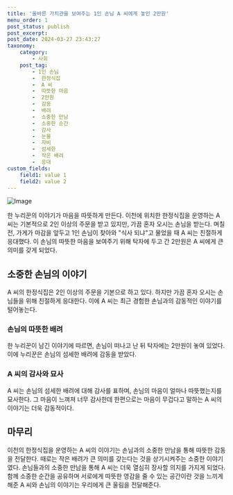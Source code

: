 ```yaml
---
title: '올바른 가치관을 보여주는 1인 손님 A 씨에게 놓인 2만원'
menu_order: 1
post_status: publish
post_excerpt: 
post_date: 2024-03-27 23:43:27
taxonomy:
    category:
        - 사회
    post_tag:
        - 1인 손님
        -  한정식집
        -  A 씨
        -  따뜻한 마음
        -  2만원
        -  감동
        -  배려
        -  소중한 만남
        -  소중한 순간
        -  감사
        -  눈물
        -  자비
        -  섬세한
        -  작은 배려
        -  응대
custom_fields:
    field1: value 1
    field2: value 2
---
```


![Image](https://imgnews.pstatic.net/image/421/2024/03/26/0007436778_001_20240326141906002.jpg?type=w647)

한 누리꾼의 이야기가 마음을 따뜻하게 만든다. 이천에 위치한 한정식집을 운영하는 A 씨는 기본적으로 2인 이상의 주문을 받고 있지만, 가끔 혼자 오시는 손님을 받는다. 며칠 전, 가게가 마감을 앞두고 1인 손님이 찾아와 "식사 되냐"고 물었을 때 A 씨는 친절하게 응대했다. 이 손님의 따뜻한 마음을 보여주기 위해 탁자에 두고 간 2만원은 A 씨에게 큰 의미를 갖게 되었다.
## 소중한 손님의 이야기
A 씨의 한정식집은 2인 이상의 주문을 기본으로 하고 있다. 하지만 가끔 혼자 오시는 손님들을 위해 친절하게 응대한다. 이에 A 씨는 최근 경험한 손님과의 감동적인 이야기를 털어놓는다.
### 손님의 따뜻한 배려
한 누리꾼이 남긴 이야기에 따르면, 손님이 떠나고 난 뒤 탁자에는 2만원이 놓여 있었다. 이에 누리꾼은 손님의 섬세한 배려에 감동을 받았다.
### A 씨의 감사와 묘사
A 씨는 손님의 섬세한 배려에 대해 감사를 표하며, 손님의 마음이 얼마나 따뜻했는지를 묘사한다. 그 마음이 느껴져 너무 감사한데 한편으로는 마음이 무겁다고 말하는 A 씨의 이야기는 더욱 감동적이다.
## 마무리
이천의 한정식집을 운영하는 A 씨의 이야기는 손님과의 소중한 만남을 통해 따뜻한 감동을 전달한다. 때로는 작은 배려가 큰 의미를 갖는다는 것을 상기시켜주는 소중한 이야기였다. 손님들과의 소중한 만남을 통해 A 씨는 더욱 열심히 장사할 의지를 가지게 되었다. 함께 소중한 순간을 공유하며 서로에게 따뜻한 영감을 줄 수 있는 공간이란 것을 느끼게 해준 A 씨와 손님의 이야기는 우리에게 큰 울림을 전달해준다.
